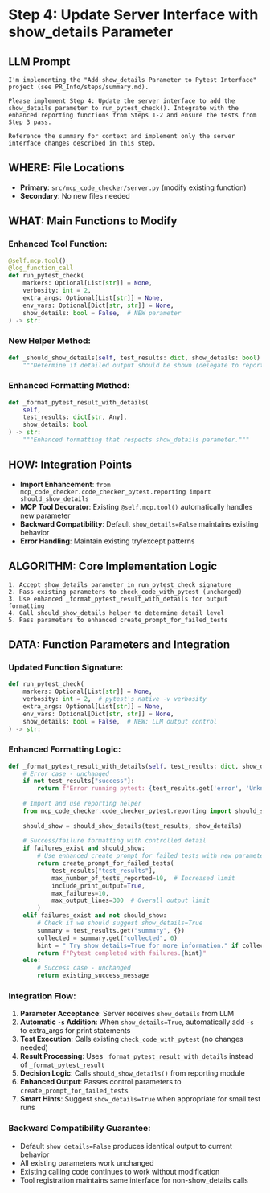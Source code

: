 # Step 4: Update Server Interface with show_details Parameter

## LLM Prompt
```
I'm implementing the "Add show_details Parameter to Pytest Interface" project (see PR_Info/steps/summary.md). 

Please implement Step 4: Update the server interface to add the show_details parameter to run_pytest_check(). Integrate with the enhanced reporting functions from Steps 1-2 and ensure the tests from Step 3 pass.

Reference the summary for context and implement only the server interface changes described in this step.
```

## WHERE: File Locations
- **Primary**: `src/mcp_code_checker/server.py` (modify existing function)
- **Secondary**: No new files needed

## WHAT: Main Functions to Modify

### Enhanced Tool Function:
```python
@self.mcp.tool()
@log_function_call  
def run_pytest_check(
    markers: Optional[List[str]] = None,
    verbosity: int = 2,
    extra_args: Optional[List[str]] = None,
    env_vars: Optional[Dict[str, str]] = None,
    show_details: bool = False,  # NEW parameter
) -> str:
```

### New Helper Method:
```python
def _should_show_details(self, test_results: dict, show_details: bool) -> bool:
    """Determine if detailed output should be shown (delegate to reporting module)."""
```

### Enhanced Formatting Method:
```python  
def _format_pytest_result_with_details(
    self,
    test_results: dict[str, Any], 
    show_details: bool
) -> str:
    """Enhanced formatting that respects show_details parameter."""
```

## HOW: Integration Points
- **Import Enhancement**: `from mcp_code_checker.code_checker_pytest.reporting import should_show_details`
- **MCP Tool Decorator**: Existing `@self.mcp.tool()` automatically handles new parameter
- **Backward Compatibility**: Default `show_details=False` maintains existing behavior
- **Error Handling**: Maintain existing try/except patterns

## ALGORITHM: Core Implementation Logic
```
1. Accept show_details parameter in run_pytest_check signature
2. Pass existing parameters to check_code_with_pytest (unchanged)
3. Use enhanced _format_pytest_result_with_details for output formatting
4. Call should_show_details helper to determine detail level
5. Pass parameters to enhanced create_prompt_for_failed_tests
```

## DATA: Function Parameters and Integration

### Updated Function Signature:
```python
def run_pytest_check(
    markers: Optional[List[str]] = None,
    verbosity: int = 2,  # pytest's native -v verbosity  
    extra_args: Optional[List[str]] = None,
    env_vars: Optional[Dict[str, str]] = None,
    show_details: bool = False,  # NEW: LLM output control
) -> str:
```

### Enhanced Formatting Logic:
```python
def _format_pytest_result_with_details(self, test_results: dict, show_details: bool) -> str:
    # Error case - unchanged
    if not test_results["success"]:
        return f"Error running pytest: {test_results.get('error', 'Unknown error')}"
    
    # Import and use reporting helper
    from mcp_code_checker.code_checker_pytest.reporting import should_show_details
    
    should_show = should_show_details(test_results, show_details)
    
    # Success/failure formatting with controlled detail
    if failures_exist and should_show:
        # Use enhanced create_prompt_for_failed_tests with new parameters
        return create_prompt_for_failed_tests(
            test_results["test_results"],
            max_number_of_tests_reported=10,  # Increased limit
            include_print_output=True,
            max_failures=10,
            max_output_lines=300  # Overall output limit
        )
    elif failures_exist and not should_show:
        # Check if we should suggest show_details=True
        summary = test_results.get("summary", {})
        collected = summary.get("collected", 0)
        hint = " Try show_details=True for more information." if collected <= 3 else ""
        return f"Pytest completed with failures.{hint}"
    else:
        # Success case - unchanged
        return existing_success_message
```

### Integration Flow:
1. **Parameter Acceptance**: Server receives `show_details` from LLM
2. **Automatic `-s` Addition**: When `show_details=True`, automatically add `-s` to extra_args for print statements
3. **Test Execution**: Calls existing `check_code_with_pytest` (no changes needed)
4. **Result Processing**: Uses `_format_pytest_result_with_details` instead of `_format_pytest_result`
5. **Decision Logic**: Calls `should_show_details()` from reporting module
6. **Enhanced Output**: Passes control parameters to `create_prompt_for_failed_tests`
7. **Smart Hints**: Suggest `show_details=True` when appropriate for small test runs

### Backward Compatibility Guarantee:
- Default `show_details=False` produces identical output to current behavior
- All existing parameters work unchanged
- Existing calling code continues to work without modification
- Tool registration maintains same interface for non-show_details calls

